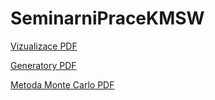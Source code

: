 # SeminarniPraceKMSW
[Vizualizace PDF](https://github.com/Matav5/SeminarniPraceKMSW/blob/main/2%20-%20Vizualizace/Vizualizace%20Dat.pdf)

[Generatory PDF](https://github.com/Matav5/SeminarniPraceKMSW/blob/main/6%20-%20Generatory\Generatory.pdf)

[Metoda Monte Carlo PDF](https://github.com/Matav5/SeminarniPraceKMSW/blob/main/7%20-%20Metoda%20Monte%20Carlo\Metoda%20Monte%20Carlo.pdf)